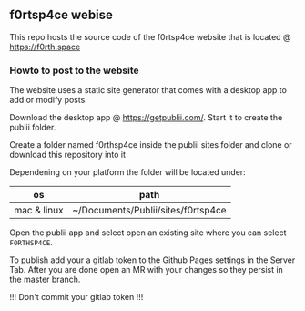 ## f0rtsp4ce webise

This repo hosts the source code of the f0rtsp4ce website that is located @ https://f0rth.space


### Howto to post to the website

The website uses a static site generator that comes with a desktop app to add or modify posts.

Download the desktop app @ https://getpublii.com/.
Start it to create the publii folder.

Create a folder named f0rthsp4ce inside the publii sites folder and clone or download this repository into it

Dependening on your platform the folder will be located under:

|os|path|
|--|--|
|mac & linux |~/Documents/Publii/sites/f0rtsp4ce|

Open the publii app and select open an existing site where you can select `F0RTHSP4CE`.

To publish add your a gitlab token to the Github Pages settings in the Server Tab. 
After you are done open an MR with your changes so they persist in the master branch.

!!! Don't commit your gitlab token !!!
